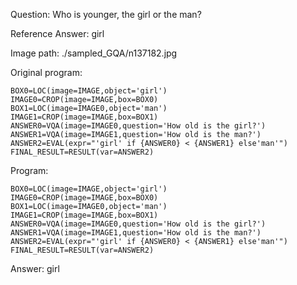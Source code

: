 Question: Who is younger, the girl or the man?

Reference Answer: girl

Image path: ./sampled_GQA/n137182.jpg

Original program:

```
BOX0=LOC(image=IMAGE,object='girl')
IMAGE0=CROP(image=IMAGE,box=BOX0)
BOX1=LOC(image=IMAGE0,object='man')
IMAGE1=CROP(image=IMAGE,box=BOX1)
ANSWER0=VQA(image=IMAGE0,question='How old is the girl?')
ANSWER1=VQA(image=IMAGE1,question='How old is the man?')
ANSWER2=EVAL(expr="'girl' if {ANSWER0} < {ANSWER1} else'man'")
FINAL_RESULT=RESULT(var=ANSWER2)
```
Program:

```
BOX0=LOC(image=IMAGE,object='girl')
IMAGE0=CROP(image=IMAGE,box=BOX0)
BOX1=LOC(image=IMAGE0,object='man')
IMAGE1=CROP(image=IMAGE,box=BOX1)
ANSWER0=VQA(image=IMAGE0,question='How old is the girl?')
ANSWER1=VQA(image=IMAGE1,question='How old is the man?')
ANSWER2=EVAL(expr="'girl' if {ANSWER0} < {ANSWER1} else'man'")
FINAL_RESULT=RESULT(var=ANSWER2)
```
Answer: girl

